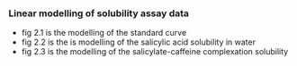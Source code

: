### Linear modelling of solubility assay data
- fig 2.1 is the modelling of the standard curve
- fig 2.2 is the is modelling of the salicylic acid solubility in water
- fig 2.3 is the modelling of the salicylate-caffeine complexation solubility